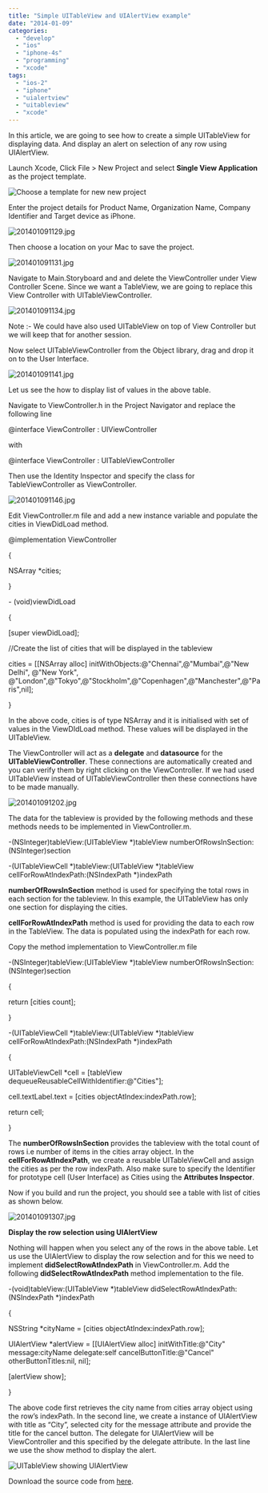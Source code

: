 ```yaml
---
title: "Simple UITableView and UIAlertView example"
date: "2014-01-09"
categories: 
  - "develop"
  - "ios"
  - "iphone-4s"
  - "programming"
  - "xcode"
tags: 
  - "ios-2"
  - "iphone"
  - "uialertview"
  - "uitableview"
  - "xcode"
---
```


In this article, we are going to see how to create a simple UITableView for displaying data. And display an alert on selection of any row using UIAlertView.

Launch Xcode, Click File > New Project and select **Single View Application** as the project template.

![Choose a template for new new project](/assets/images/201401091127.jpg)

Enter the project details for Product Name, Organization Name, Company Identifier and Target device as iPhone.

![201401091129.jpg](/assets/images/201401091129.jpg)

Then choose a location on your Mac to save the project.

![201401091131.jpg](/assets/images/201401091131.jpg)

Navigate to Main.Storyboard and and delete the ViewController under View Controller Scene. Since we want a TableView, we are going to replace this View Controller with UITableViewController.

![201401091134.jpg](/assets/images/201401091134.jpg)

Note :- We could have also used UITableView on top of View Controller but we will keep that for another session.

Now select UITableViewController from the Object library, drag and drop it on to the User Interface.

![201401091141.jpg](/assets/images/201401091141.jpg)

Let us see the how to display list of values in the above table.

Navigate to ViewController.h in the Project Navigator and replace the following line

@interface ViewController : UIViewController

  

with  

  

@interface ViewController : UITableViewController

Then use the Identity Inspector and specify the class for TableViewController as ViewController.

![201401091146.jpg](/assets/images/201401091146.jpg)

Edit ViewController.m file and add a new instance variable and populate the cities in ViewDidLoad method.

@implementation ViewController

{

NSArray \*cities;

}

  

\- (void)viewDidLoad

{

\[super viewDidLoad\];

//Create the list of cities that will be displayed in the tableview

cities \= \[\[NSArray alloc\] initWithObjects:@"Chennai",@"Mumbai",@"New Delhi", @"New York", @"London",@"Tokyo",@"Stockholm",@"Copenhagen",@"Manchester",@"Paris",nil\];

  

}

  

In the above code, cities is of type NSArray and it is initialised with set of values in the ViewDIdLoad method. These values will be displayed in the UITableView.  

  

The ViewController will act as a **delegate** and **datasource** for the **UITableViewController**. These connections are automatically created and you can verify them by right clicking on the ViewController. If we had used UITableView instead of UITableViewController then these connections have to be made manually.

  

![201401091202.jpg](/assets/images/201401091202.jpg)

The data for the tableview is provided by the following methods and these methods needs to be implemented in ViewController.m.

  

\-(NSInteger)tableView:(UITableView \*)tableView numberOfRowsInSection:(NSInteger)section

\-(UITableViewCell \*)tableView:(UITableView \*)tableView cellForRowAtIndexPath:(NSIndexPath \*)indexPath

  

**numberOfRowsInSection** method is used for specifying the total rows in each section for the tableview. In this example, the UITableView has only one section for displaying the cities.

  

**cellForRowAtIndexPath** method is used for providing the data to each row in the TableView. The data is populated using the indexPath for each row.  

  

Copy the method implementation to ViewController.m file

  

\-(NSInteger)tableView:(UITableView \*)tableView numberOfRowsInSection:(NSInteger)section

{

return \[cities count\];

}

  

\-(UITableViewCell \*)tableView:(UITableView \*)tableView cellForRowAtIndexPath:(NSIndexPath \*)indexPath

{

UITableViewCell \*cell = \[tableView dequeueReusableCellWithIdentifier:@"Cities"\];

cell.textLabel.text \= \[cities objectAtIndex:indexPath.row\];

return cell;

}

  

The **numberOfRowsInSection** provides the tableview with the total count of rows i.e number of items in the cities array object. In the **cellForRowAtIndexPath**, we create a reusable UITableViewCell and assign the cities as per the row indexPath. Also make sure to specify the Identifier for prototype cell (User Interface) as Cities using the **Attributes Inspector**.

  

Now if you build and run the project, you should see a table with list of cities as shown below.

  

![201401091307.jpg](/assets/images/201401091307.jpg)

  

  

**Display the row selection using UIAlertView**

  

Nothing will happen when you select any of the rows in the above table. Let us use the UIAlertView to display the row selection and for this we need to implement **didSelectRowAtIndexPath** in ViewController.m. Add the following **didSelectRowAtIndexPath** method implementation to the file.

  

\-(void)tableView:(UITableView \*)tableView didSelectRowAtIndexPath:(NSIndexPath \*)indexPath

{

NSString \*cityName = \[cities objectAtIndex:indexPath.row\];

UIAlertView \*alertView = \[\[UIAlertView alloc\] initWithTitle:@"City" message:cityName delegate:self cancelButtonTitle:@"Cancel" otherButtonTitles:nil, nil\];

\[alertView show\];

}

  

The above code first retrieves the city name from cities array object using the row’s indexPath. In the second line, we create a instance of UIAlertView with title as “City”, selected city for the message attribute and provide the title for the cancel button. The delegate for UIAlertView will be ViewController and this specified by the delegate attribute. In the last line we use the show method to display the alert.

  

![UITableView showing UIAlertView](/assets/images/201401091326.jpg)

  

Download the source code from [here](https://github.com/rshankras/iOSExamples).
